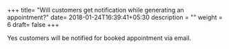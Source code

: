 +++
title= "Will customers get notification while generating an appointment?"
date= 2018-01-24T16:39:41+05:30
description = ""
weight = 6
draft= false
+++

 Yes customers will be notified for booked appointment via email.